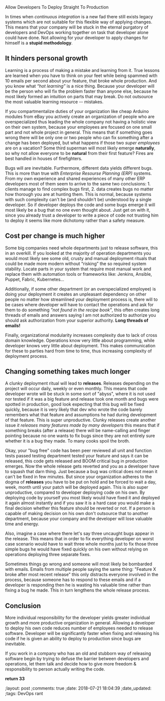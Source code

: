 Allow Developers To Deploy Straight To Production

In times when _continuous integration_ is a new fad there still exists legacy
systems which are not suitable for this flexible way of applying changes.  This
means that your company will be stuck in the eternal purgatory of developers and DevOps working
together on task that developer alone could have done.  Not allowing for your
developer to apply changes for himself is a **stupid methodology**.  

## It hinders personal growth

Learning is a process of making a mistake and learning from it.  True lessons
are learned when you have to think on your feet while being spammed with 10
emails per second about your feature, that broke whole production.  And you know
what *“hot learning”* is a nice thing.  Because your developer will be the person who will
fix the problem faster than anyone else, because he most likely formed an
intuition on parts that may break.  Do not outsource the most valuable learning
resource -- mistakes.  

If you compartmentalize duties of your organization like cheap Arduino modules
from eBay you actively create an organization of people who are
overspecialized thus leading the whole company not having a holistic view on
their own system, because your employees are focused on one small part and not
whole project in general.  This means that if something goes wrong there will be
only one or two people who can fix something after a change has been deployed,
but what happens if those two _super employees_ are on a vacation? Some third
superman will most likely emerge **naturally**, so why not allow everyone to be
**natural** from their first feature?  Fires are best handled in houses of firefighters. 

Bugs will are inevitable.  Furthermore, different data yields different bugs.
This is more than true with _Enterprise Resourse Planning (ERP)_ systems.  From
my own experience and shared experiences of many other ERP developers most of
them seem to arrive to the same two conclusions: 1. clients manage to find complex bugs
first, 2. data creates bugs no matter how thorough you are at hunting them. This is normal, because 
systems with such complexity can't be (and shouldn't be) understood by a single developer.
So if developer deploys the code and some bugs emerge it will most likely be a bug that no
one even thought about.  Just get on with it, since you already trust a
developer to write a piece of code not trusting him to deploy it seems like more
dichotomy rather than a safety measure.


## Cost per change is much higher


Some big companies need whole departments just to release software, this in an
overkill. If you looked at the majority of
operation departments you would most likely see some old, crusty and manual
deployment rituals that could be made more modern without “risking” the so
required system stability.  Locate parts in your system that require most manual work
and replace them with automation tools or frameworks like: Jenkins, Ansible,
Puppet, Fabric, Kubernetes...

Additionally, if some other department (or an overspecialized employee) is doing your deployment it creates an
unpleasant dependency on other people no matter how streamlined your deployment
process is, there will to be cases where developer will have to contact the
operations and ask for them to do something _"not found in the recipe book"_,
this often creates long threads of emails and answers saying I am not
authorized to authorize you should ask authorization from your superior authority. **Long threads of emails!** 

Finally, organizational modularity increases complexity due to lack of cross
domain knowledge.  Operations know very little about programming, while
developer knows very little about deployment.  This makes communication for
these to parties hard from time to time, thus increasing complexity of deployment
process.


## Changing something takes much longer

A clunky deployment ritual will lead to **releases**.  Releases depending on the
project will occur daily, weekly or even monthly.  This means that code
developer wrote
will be stuck in some sort of "abyss", where it is not used nor tested if it was a big
feature and release took one month and bugs were spotted in production, good look 
expecting that this bug will be fixed quickly, because it is very likely that dev
who wrote the code barely remembers what that feature and assumptions he had
during development of that feature.  This is super unproductive.  Clunky
releases create another issue *it releases many features made by many developers*
this means that if something breaks (after a release) there will be name-calling and finger
pointing because no one wants to fix bugs since they are not entirely sure whether it is
a bug they made.  To many cooks spoil the broth. 

Okay, your "bug free" code has been peer reviewed all unit and function tests
passed testing department tested your feature and says it can be released, this
code gets released and BOOM critical bug in production emerges. Now the whole
release gets reverted and you as a developer have to squash that darn thing.  Just because a bug was
critical does not mean it can't be fixed in few minutes.
But since your organization adheres to the dogma of **releases** you have to be put on hold
and be forced to wait a day, week, month until your patch will be deployed again.
This is also super unproductive, compared to developer deploying code on his own. By deploying code by yourself
you most likely would have fixed it and deployed it again almost instantly and if you saw it is a hard
case you  would make a final decision whether this feature should be
reverted or not.  If a person is capable of making decision on his own
don't outsource that to another department, because your company and the
developer will lose valuable time and energy.

Also, imagine a case where there let's say three uncaught bugs appear in the release.  This
means that in order to fix everything developer on worst case scenario would
have to wait three whole months just to fix those three simple bugs he would have fixed quickly
on his own without relying on operations deploying three separate fixes.

Sometimes things go wrong and someone will most likely be bombarded with emails.  Emails
from multiple people saying the same thing: "Feature X broke after most recent
release"  this only distracts everyone involved in the process, because someone has to
respond to these emails and if a developer is responding  then he is wasting his valuable
time rather than fixing a bug he made. This in turn lengthens the whole release
process.


## Conclusion

More individual responsibility for the developer yields greater individual
growth and more productive organization in general.  Allowing a developer to 
deploy his own code reduces number of employees needed to release software.
Developer will be significantly faster when fixing and releasing his code if he
is given an ability to deploy to production since bugs are inevitable.  

If you work in a company who has an old and stubborn  way of releasing software
begin by trying to defuse the barrier between developers and operations, let them
talk and decide how to give more freedom & responsibility to person actually
writing the code.

**return 33**

;layout: post
;comments: true
;date: 2018-07-21 18:04:39
;date_updated: 
;tags: DevOps rant
